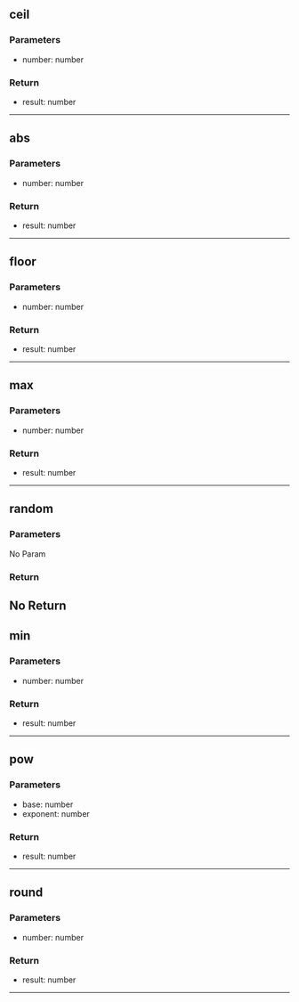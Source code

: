 ## ceil
### Parameters
- number: number

### Return
- result: number

--------------------------------------------
## abs
### Parameters
- number: number

### Return
- result: number

--------------------------------------------
## floor
### Parameters
- number: number

### Return
- result: number

--------------------------------------------
## max
### Parameters
- number: number

### Return
- result: number

--------------------------------------------
## random
### Parameters
No Param
### Return
No Return
--------------------------------------------
## min
### Parameters
- number: number

### Return
- result: number

--------------------------------------------
## pow
### Parameters
- base: number
- exponent: number

### Return
- result: number

--------------------------------------------
## round
### Parameters
- number: number

### Return
- result: number

--------------------------------------------

